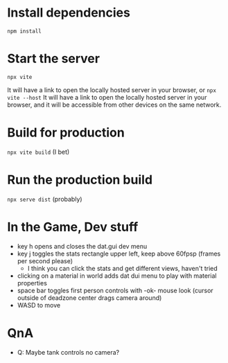 
# Install dependencies
```npm install```

# Start the server
```npx vite```

It will have a link to open the locally hosted server in your browser, or
```npx vite --host```
It will have a link to open the locally hosted server in your browser, and it will be accessible from other devices on the same network.

# Build for production
```npx vite build```
(I bet)

# Run the production build
```npx serve dist``` 
(probably)

# In the Game, Dev stuff
- key h opens and closes the dat.gui dev menu
- key j toggles the stats rectangle upper left, keep above 60fpsp (frames per second please)
    - I think you can click the stats and get different views, haven't tried
- clicking on a material in world adds dat dui menu to play with material properties
- space bar toggles first person controls with -ok- mouse look (cursor outside of deadzone center drags camera around)
- WASD to move 

# QnA
- Q: Maybe tank controls no camera?

